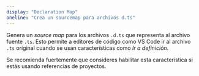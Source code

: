 ```yaml
---
display: "Declaration Map"
oneline: "Crea un sourcemap para archivos d.ts"
---
```


Genera un _source map_ para los archivos `.d.ts` que representa al archivo fuente `.ts`.
Esto permite a editores de código como VS Code ir al archivo `.ts` original cuando se usan características como _Ir a definición_.

Se recomienda fuertemente que consideres habilitar esta característica si estás usando referencias de proyectos.
